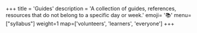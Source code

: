 +++
title = 'Guides'
description = 'A collection of guides, references, resources that do not belong to a specific day or week.'
emoji= '📚'
menu=["syllabus"]
weight=1
map=['volunteers', 'learners', 'everyone']
+++

